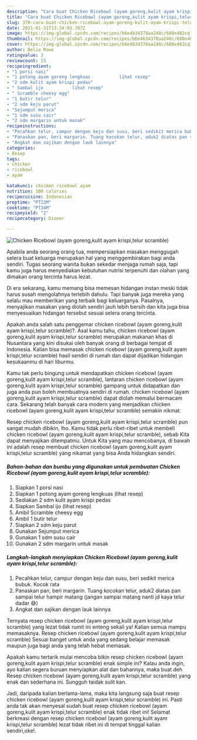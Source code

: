 ```yaml
---
description: "Cara buat Chicken Ricebowl (ayam goreng,kulit ayam krispi,telur scramble) Sederhana Untuk Jualan"
title: "Cara buat Chicken Ricebowl (ayam goreng,kulit ayam krispi,telur scramble) Sederhana Untuk Jualan"
slug: 370-cara-buat-chicken-ricebowl-ayam-goreng-kulit-ayam-krispi-telur-scramble-sederhana-untuk-jualan
date: 2021-01-31T13:34:03.707Z
image: https://img-global.cpcdn.com/recipes/b6e4b34378aa240c/680x482cq70/chicken-ricebowl-ayam-gorengkulit-ayam-krispitelur-scramble-foto-resep-utama.jpg
thumbnail: https://img-global.cpcdn.com/recipes/b6e4b34378aa240c/680x482cq70/chicken-ricebowl-ayam-gorengkulit-ayam-krispitelur-scramble-foto-resep-utama.jpg
cover: https://img-global.cpcdn.com/recipes/b6e4b34378aa240c/680x482cq70/chicken-ricebowl-ayam-gorengkulit-ayam-krispitelur-scramble-foto-resep-utama.jpg
author: Delia Rowe
ratingvalue: 3
reviewcount: 15
recipeingredient:
- "1 porsi nasi"
- "1 potong ayam goreng lengkuas           lihat resep"
- "2 sdm kulit ayam krispi pedas"
- " Sambal ijo           lihat resep"
- " Scramble cheesy egg"
- "1 butir telur"
- "2 sdm keju parut"
- "Sejumput merica"
- "1 sdm susu cair"
- "2 sdm margarin untuk masak"
recipeinstructions:
- "Pecahkan telur, campur dengan keju dan susu, beri sedikit merica bubuk. Kocok rata"
- "Panaskan pan, beri margarin. Tuang kocokan telur, aduk2 diatas pan sampai telur hampir matang (jangan sampai matang nanti jd kaya telur dadar 😅)"
- "Angkat dan sajikan dengan lauk lainnya"
categories:
- Resep
tags:
- chicken
- ricebowl
- ayam

katakunci: chicken ricebowl ayam 
nutrition: 100 calories
recipecuisine: Indonesian
preptime: "PT22M"
cooktime: "PT34M"
recipeyield: "2"
recipecategory: Dinner

---
```



![Chicken Ricebowl (ayam goreng,kulit ayam krispi,telur scramble)](https://img-global.cpcdn.com/recipes/b6e4b34378aa240c/680x482cq70/chicken-ricebowl-ayam-gorengkulit-ayam-krispitelur-scramble-foto-resep-utama.jpg)

Apabila anda seorang orang tua, mempersiapkan masakan menggugah selera buat keluarga merupakan hal yang menggembirakan bagi anda sendiri. Tugas seorang  wanita bukan sekedar menjaga rumah saja, tapi kamu juga harus menyediakan kebutuhan nutrisi terpenuhi dan olahan yang dimakan orang tercinta harus lezat.

Di era  sekarang, kamu memang bisa memesan hidangan instan meski tidak harus susah mengolahnya terlebih dahulu. Tapi banyak juga mereka yang selalu mau memberikan yang terbaik bagi keluarganya. Pasalnya, menyajikan masakan yang diolah sendiri jauh lebih bersih dan kita juga bisa menyesuaikan hidangan tersebut sesuai selera orang tercinta. 



Apakah anda salah satu penggemar chicken ricebowl (ayam goreng,kulit ayam krispi,telur scramble)?. Asal kamu tahu, chicken ricebowl (ayam goreng,kulit ayam krispi,telur scramble) merupakan makanan khas di Nusantara yang kini disukai oleh banyak orang di berbagai tempat di Indonesia. Kalian bisa memasak chicken ricebowl (ayam goreng,kulit ayam krispi,telur scramble) hasil sendiri di rumah dan dapat dijadikan hidangan kesukaanmu di hari liburmu.

Kamu tak perlu bingung untuk mendapatkan chicken ricebowl (ayam goreng,kulit ayam krispi,telur scramble), lantaran chicken ricebowl (ayam goreng,kulit ayam krispi,telur scramble) gampang untuk didapatkan dan juga anda pun boleh membuatnya sendiri di rumah. chicken ricebowl (ayam goreng,kulit ayam krispi,telur scramble) dapat diolah memalui bermacam cara. Sekarang telah banyak cara modern yang menjadikan chicken ricebowl (ayam goreng,kulit ayam krispi,telur scramble) semakin nikmat.

Resep chicken ricebowl (ayam goreng,kulit ayam krispi,telur scramble) pun sangat mudah dibikin, lho. Kamu tidak perlu ribet-ribet untuk membeli chicken ricebowl (ayam goreng,kulit ayam krispi,telur scramble), sebab Kita dapat menyajikan ditempatmu. Untuk Kita yang mau mencobanya, di bawah ini adalah resep membuat chicken ricebowl (ayam goreng,kulit ayam krispi,telur scramble) yang nikamat yang bisa Anda hidangkan sendiri.

<!--inarticleads1-->

##### Bahan-bahan dan bumbu yang digunakan untuk pembuatan Chicken Ricebowl (ayam goreng,kulit ayam krispi,telur scramble):

1. Siapkan 1 porsi nasi
1. Siapkan 1 potong ayam goreng lengkuas           (lihat resep)
1. Sediakan 2 sdm kulit ayam krispi pedas
1. Siapkan  Sambal ijo           (lihat resep)
1. Ambil  Scramble cheesy egg
1. Ambil 1 butir telur
1. Siapkan 2 sdm keju parut
1. Gunakan Sejumput merica
1. Gunakan 1 sdm susu cair
1. Gunakan 2 sdm margarin untuk masak




<!--inarticleads2-->

##### Langkah-langkah menyiapkan Chicken Ricebowl (ayam goreng,kulit ayam krispi,telur scramble):

1. Pecahkan telur, campur dengan keju dan susu, beri sedikit merica bubuk. Kocok rata
1. Panaskan pan, beri margarin. Tuang kocokan telur, aduk2 diatas pan sampai telur hampir matang (jangan sampai matang nanti jd kaya telur dadar 😅)
1. Angkat dan sajikan dengan lauk lainnya




Ternyata resep chicken ricebowl (ayam goreng,kulit ayam krispi,telur scramble) yang lezat tidak rumit ini enteng sekali ya! Kalian semua mampu memasaknya. Resep chicken ricebowl (ayam goreng,kulit ayam krispi,telur scramble) Sesuai banget untuk anda yang sedang belajar memasak maupun juga bagi anda yang telah hebat memasak.

Apakah kamu tertarik mulai mencoba bikin resep chicken ricebowl (ayam goreng,kulit ayam krispi,telur scramble) enak simple ini? Kalau anda ingin, ayo kalian segera buruan menyiapkan alat dan bahannya, maka buat deh Resep chicken ricebowl (ayam goreng,kulit ayam krispi,telur scramble) yang enak dan sederhana ini. Sungguh taidak sulit kan. 

Jadi, daripada kalian berlama-lama, maka kita langsung saja buat resep chicken ricebowl (ayam goreng,kulit ayam krispi,telur scramble) ini. Pasti anda tak akan menyesal sudah buat resep chicken ricebowl (ayam goreng,kulit ayam krispi,telur scramble) enak tidak ribet ini! Selamat berkreasi dengan resep chicken ricebowl (ayam goreng,kulit ayam krispi,telur scramble) lezat tidak ribet ini di tempat tinggal kalian sendiri,oke!.

